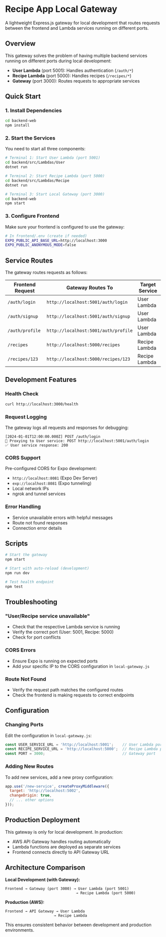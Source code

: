 # Recipe App Local Gateway

A lightweight Express.js gateway for local development that routes requests between the frontend and Lambda services running on different ports.

## Overview

This gateway solves the problem of having multiple backend services running on different ports during local development:

- **User Lambda** (port 5001): Handles authentication (`/auth/*`)
- **Recipe Lambda** (port 5000): Handles recipes (`/recipes/*`)
- **Gateway** (port 3000): Routes requests to appropriate services

## Quick Start

### 1. Install Dependencies

```bash
cd backend-web
npm install
```

### 2. Start the Services

You need to start all three components:

```bash
# Terminal 1: Start User Lambda (port 5001)
cd backend/src/Lambdas/User
dotnet run

# Terminal 2: Start Recipe Lambda (port 5000)
cd backend/src/Lambdas/Recipe
dotnet run

# Terminal 3: Start Local Gateway (port 3000)
cd backend-web
npm start
```

### 3. Configure Frontend

Make sure your frontend is configured to use the gateway:

```bash
# In frontend/.env (create if needed)
EXPO_PUBLIC_API_BASE_URL=http://localhost:3000
EXPO_PUBLIC_ANONYMOUS_MODE=false
```

## Service Routes

The gateway routes requests as follows:

| Frontend Request | Gateway Routes To | Target Service |
|------------------|-------------------|----------------|
| `/auth/login` | `http://localhost:5001/auth/login` | User Lambda |
| `/auth/signup` | `http://localhost:5001/auth/signup` | User Lambda |
| `/auth/profile` | `http://localhost:5001/auth/profile` | User Lambda |
| `/recipes` | `http://localhost:5000/recipes` | Recipe Lambda |
| `/recipes/123` | `http://localhost:5000/recipes/123` | Recipe Lambda |

## Development Features

### Health Check
```bash
curl http://localhost:3000/health
```

### Request Logging
The gateway logs all requests and responses for debugging:
```
[2024-01-01T12:00:00.000Z] POST /auth/login
🔄 Proxying to User service: POST http://localhost:5001/auth/login
✅ User service response: 200
```

### CORS Support
Pre-configured CORS for Expo development:
- `http://localhost:8081` (Expo Dev Server)
- `exp://localhost:8081` (Expo tunneling)
- Local network IPs
- ngrok and tunnel services

### Error Handling
- Service unavailable errors with helpful messages
- Route not found responses
- Connection error details

## Scripts

```bash
# Start the gateway
npm start

# Start with auto-reload (development)
npm run dev

# Test health endpoint
npm test
```

## Troubleshooting

### "User/Recipe service unavailable"
- Check that the respective Lambda service is running
- Verify the correct port (User: 5001, Recipe: 5000)
- Check for port conflicts

### CORS Errors
- Ensure Expo is running on expected ports
- Add your specific IP to the CORS configuration in `local-gateway.js`

### Route Not Found
- Verify the request path matches the configured routes
- Check the frontend is making requests to correct endpoints

## Configuration

### Changing Ports
Edit the configuration in `local-gateway.js`:

```javascript
const USER_SERVICE_URL = 'http://localhost:5001';    // User Lambda port
const RECIPE_SERVICE_URL = 'http://localhost:5000';  // Recipe Lambda port
const PORT = 3000;                                   // Gateway port
```

### Adding New Routes
To add new services, add a new proxy configuration:

```javascript
app.use('/new-service', createProxyMiddleware({
  target: 'http://localhost:5002',
  changeOrigin: true,
  // ... other options
}));
```

## Production Deployment

This gateway is only for local development. In production:
- AWS API Gateway handles routing automatically
- Lambda functions are deployed as separate services
- Frontend connects directly to API Gateway URL

## Architecture Comparison

**Local Development (with Gateway):**
```
Frontend → Gateway (port 3000) → User Lambda (port 5001)
                                → Recipe Lambda (port 5000)
```

**Production (AWS):**
```
Frontend → API Gateway → User Lambda
                      → Recipe Lambda
```

This ensures consistent behavior between development and production environments.